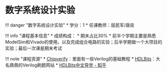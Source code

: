 # 数字系统设计实验

!!! danger "数字系统设计实验"
    * 学分：1
    * 任课教师：屈民军/唐奕

!!! info "课程基本信息"
    * 成绩构成：
    	* 期末占比30%
    * 前半个学期主要是熟悉ModelSim和Vivado的使用，以及完成组合电路的实验；后半学期做一个大项目的实验；最后一次课是期末考试

!!! note "课程资源"
	* [Chipverify](https://www.chipverify.com/)：里面有一些Verilog的基础教程
	* [HDLBits](https://hdlbits.01xz.net/wiki/Main_Page)：大名鼎鼎的Verilog刷题网站
	* [HDLBits中文导学 - 知乎](https://zhuanlan.zhihu.com/c_1131528588117385216) 

